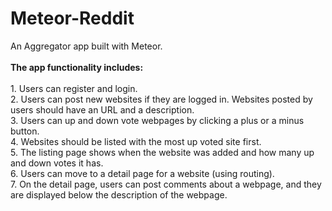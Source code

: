 # Meteor-Reddit
An Aggregator app built with Meteor.
<br /><br />
<b>The app functionality includes:</b><br /><br />
	1. Users can register and login.<br />
	2. Users can post new websites if they are logged in. Websites posted by users should have an URL and a description.<br />
	3. Users can up and down vote webpages by clicking a plus or a minus button.<br />
	4. Websites should be listed with the most up voted site first.<br />
	5. The listing page shows when the website was added and how many up and down votes it has.<br />
	6. Users can move to a detail page for a website (using routing).<br />
	7. On the detail page, users can post comments about a webpage, and they are displayed below the description of the webpage.
